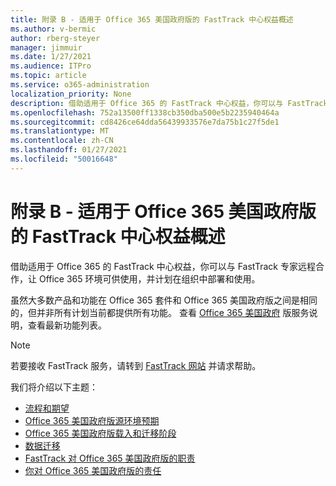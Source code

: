 ```yaml
---
title: 附录 B - 适用于 Office 365 美国政府版的 FastTrack 中心权益概述
ms.author: v-bermic
author: rberg-steyer
manager: jimmuir
ms.date: 1/27/2021
ms.audience: ITPro
ms.topic: article
ms.service: o365-administration
localization_priority: None
description: 借助适用于 Office 365 的 FastTrack 中心权益，你可以与 FastTrack 专家远程合作，让 Office 365 环境可供使用，并计划在组织中部署和使用。
ms.openlocfilehash: 752a13500ff1338cb350dba500e5b2235940464a
ms.sourcegitcommit: cd8426ce64dda56439933576e7da75b1c27f5de1
ms.translationtype: MT
ms.contentlocale: zh-CN
ms.lasthandoff: 01/27/2021
ms.locfileid: "50016648"
---
```

# <a name="appendix-b---fasttrack-center-benefit-overview-for-office-365-us-government"></a>附录 B - 适用于 Office 365 美国政府版的 FastTrack 中心权益概述

借助适用于 Office 365 的 FastTrack 中心权益，你可以与 FastTrack 专家远程合作，让 Office 365 环境可供使用，并计划在组织中部署和使用。 
  
虽然大多数产品和功能在 Office 365 套件和 Office 365 美国政府版之间是相同的，但并非所有计划当前都提供所有功能。 查看 [Office 365 美国政府](https://aka.ms/aboutgovcloud) 版服务说明，查看最新功能列表。

> [!NOTE]
> 若要接收 FastTrack 服务，请转到 [FastTrack 网站](https://go.microsoft.com/fwlink/?linkid=780698) 并请求帮助。  

我们将介绍以下主题：
- [流程和期望](process-and-expectations.md) 
- [Office 365 美国政府版源环境预期](US-Gov-appendix-source-environment-expectations.md)   
- [Office 365 美国政府版载入和迁移阶段](US-Gov-appendix-onboarding-and-migration.md)
- [数据迁移](data-migration.md)    
- [FastTrack 对 Office 365 美国政府版的职责](US-Gov-appendix-fasttrack-responsibilities.md)   
- [你对 Office 365 美国政府版的责任](US-Gov-appendix-your-responsibilities.md)    

